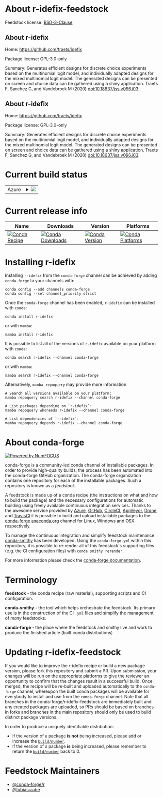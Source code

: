 About r-idefix-feedstock
========================

Feedstock license: [BSD-3-Clause](https://github.com/conda-forge/r-idefix-feedstock/blob/main/LICENSE.txt)


About r-idefix
--------------

Home: https://github.com/traets/idefix

Package license: GPL-3.0-only

Summary: Generates efficient designs for discrete choice experiments based on the multinomial logit model, and individually adapted designs for the mixed multinomial logit model. The generated designs can be presented on screen and choice data can be gathered using a shiny application. Traets F, Sanchez G, and Vandebroek M (2020) <doi:10.18637/jss.v096.i03>.

About r-idefix
--------------

Home: https://github.com/traets/idefix

Package license: GPL-3.0-only

Summary: Generates efficient designs for discrete choice experiments based on the multinomial logit model, and individually adapted designs for the mixed multinomial logit model. The generated designs can be presented on screen and choice data can be gathered using a shiny application. Traets F, Sanchez G, and Vandebroek M (2020) <doi:10.18637/jss.v096.i03>.

Current build status
====================


<table>
    
  <tr>
    <td>Azure</td>
    <td>
      <details>
        <summary>
          <a href="https://dev.azure.com/conda-forge/feedstock-builds/_build/latest?definitionId=21940&branchName=main">
            <img src="https://dev.azure.com/conda-forge/feedstock-builds/_apis/build/status/r-idefix-feedstock?branchName=main">
          </a>
        </summary>
        <table>
          <thead><tr><th>Variant</th><th>Status</th></tr></thead>
          <tbody><tr>
              <td>linux_64_r_base4.2</td>
              <td>
                <a href="https://dev.azure.com/conda-forge/feedstock-builds/_build/latest?definitionId=21940&branchName=main">
                  <img src="https://dev.azure.com/conda-forge/feedstock-builds/_apis/build/status/r-idefix-feedstock?branchName=main&jobName=linux&configuration=linux%20linux_64_r_base4.2" alt="variant">
                </a>
              </td>
            </tr><tr>
              <td>linux_64_r_base4.3</td>
              <td>
                <a href="https://dev.azure.com/conda-forge/feedstock-builds/_build/latest?definitionId=21940&branchName=main">
                  <img src="https://dev.azure.com/conda-forge/feedstock-builds/_apis/build/status/r-idefix-feedstock?branchName=main&jobName=linux&configuration=linux%20linux_64_r_base4.3" alt="variant">
                </a>
              </td>
            </tr><tr>
              <td>osx_64_r_base4.2</td>
              <td>
                <a href="https://dev.azure.com/conda-forge/feedstock-builds/_build/latest?definitionId=21940&branchName=main">
                  <img src="https://dev.azure.com/conda-forge/feedstock-builds/_apis/build/status/r-idefix-feedstock?branchName=main&jobName=osx&configuration=osx%20osx_64_r_base4.2" alt="variant">
                </a>
              </td>
            </tr><tr>
              <td>osx_64_r_base4.3</td>
              <td>
                <a href="https://dev.azure.com/conda-forge/feedstock-builds/_build/latest?definitionId=21940&branchName=main">
                  <img src="https://dev.azure.com/conda-forge/feedstock-builds/_apis/build/status/r-idefix-feedstock?branchName=main&jobName=osx&configuration=osx%20osx_64_r_base4.3" alt="variant">
                </a>
              </td>
            </tr><tr>
              <td>win_64</td>
              <td>
                <a href="https://dev.azure.com/conda-forge/feedstock-builds/_build/latest?definitionId=21940&branchName=main">
                  <img src="https://dev.azure.com/conda-forge/feedstock-builds/_apis/build/status/r-idefix-feedstock?branchName=main&jobName=win&configuration=win%20win_64_" alt="variant">
                </a>
              </td>
            </tr>
          </tbody>
        </table>
      </details>
    </td>
  </tr>
</table>

Current release info
====================

| Name | Downloads | Version | Platforms |
| --- | --- | --- | --- |
| [![Conda Recipe](https://img.shields.io/badge/recipe-r--idefix-green.svg)](https://anaconda.org/conda-forge/r-idefix) | [![Conda Downloads](https://img.shields.io/conda/dn/conda-forge/r-idefix.svg)](https://anaconda.org/conda-forge/r-idefix) | [![Conda Version](https://img.shields.io/conda/vn/conda-forge/r-idefix.svg)](https://anaconda.org/conda-forge/r-idefix) | [![Conda Platforms](https://img.shields.io/conda/pn/conda-forge/r-idefix.svg)](https://anaconda.org/conda-forge/r-idefix) |

Installing r-idefix
===================

Installing `r-idefix` from the `conda-forge` channel can be achieved by adding `conda-forge` to your channels with:

```
conda config --add channels conda-forge
conda config --set channel_priority strict
```

Once the `conda-forge` channel has been enabled, `r-idefix` can be installed with `conda`:

```
conda install r-idefix
```

or with `mamba`:

```
mamba install r-idefix
```

It is possible to list all of the versions of `r-idefix` available on your platform with `conda`:

```
conda search r-idefix --channel conda-forge
```

or with `mamba`:

```
mamba search r-idefix --channel conda-forge
```

Alternatively, `mamba repoquery` may provide more information:

```
# Search all versions available on your platform:
mamba repoquery search r-idefix --channel conda-forge

# List packages depending on `r-idefix`:
mamba repoquery whoneeds r-idefix --channel conda-forge

# List dependencies of `r-idefix`:
mamba repoquery depends r-idefix --channel conda-forge
```


About conda-forge
=================

[![Powered by
NumFOCUS](https://img.shields.io/badge/powered%20by-NumFOCUS-orange.svg?style=flat&colorA=E1523D&colorB=007D8A)](https://numfocus.org)

conda-forge is a community-led conda channel of installable packages.
In order to provide high-quality builds, the process has been automated into the
conda-forge GitHub organization. The conda-forge organization contains one repository
for each of the installable packages. Such a repository is known as a *feedstock*.

A feedstock is made up of a conda recipe (the instructions on what and how to build
the package) and the necessary configurations for automatic building using freely
available continuous integration services. Thanks to the awesome service provided by
[Azure](https://azure.microsoft.com/en-us/services/devops/), [GitHub](https://github.com/),
[CircleCI](https://circleci.com/), [AppVeyor](https://www.appveyor.com/),
[Drone](https://cloud.drone.io/welcome), and [TravisCI](https://travis-ci.com/)
it is possible to build and upload installable packages to the
[conda-forge](https://anaconda.org/conda-forge) [anaconda.org](https://anaconda.org/)
channel for Linux, Windows and OSX respectively.

To manage the continuous integration and simplify feedstock maintenance
[conda-smithy](https://github.com/conda-forge/conda-smithy) has been developed.
Using the ``conda-forge.yml`` within this repository, it is possible to re-render all of
this feedstock's supporting files (e.g. the CI configuration files) with ``conda smithy rerender``.

For more information please check the [conda-forge documentation](https://conda-forge.org/docs/).

Terminology
===========

**feedstock** - the conda recipe (raw material), supporting scripts and CI configuration.

**conda-smithy** - the tool which helps orchestrate the feedstock.
                   Its primary use is in the construction of the CI ``.yml`` files
                   and simplify the management of *many* feedstocks.

**conda-forge** - the place where the feedstock and smithy live and work to
                  produce the finished article (built conda distributions)


Updating r-idefix-feedstock
===========================

If you would like to improve the r-idefix recipe or build a new
package version, please fork this repository and submit a PR. Upon submission,
your changes will be run on the appropriate platforms to give the reviewer an
opportunity to confirm that the changes result in a successful build. Once
merged, the recipe will be re-built and uploaded automatically to the
`conda-forge` channel, whereupon the built conda packages will be available for
everybody to install and use from the `conda-forge` channel.
Note that all branches in the conda-forge/r-idefix-feedstock are
immediately built and any created packages are uploaded, so PRs should be based
on branches in forks and branches in the main repository should only be used to
build distinct package versions.

In order to produce a uniquely identifiable distribution:
 * If the version of a package **is not** being increased, please add or increase
   the [``build/number``](https://docs.conda.io/projects/conda-build/en/latest/resources/define-metadata.html#build-number-and-string).
 * If the version of a package **is** being increased, please remember to return
   the [``build/number``](https://docs.conda.io/projects/conda-build/en/latest/resources/define-metadata.html#build-number-and-string)
   back to 0.

Feedstock Maintainers
=====================

* [@conda-forge/r](https://github.com/conda-forge/r/)
* [@tobiasraabe](https://github.com/tobiasraabe/)

